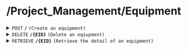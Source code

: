 # /Project_Management/Equipment

<details>
<summary><code>POST</code> <code><b>/</b></code> <code>(Create an equipment)</code></summary>

<br />

##### Headers
| key | values | description |
| --- | ------ | ----------- |
| --- | ------ | ----------- |
##### Body
| key                | required | data type | description                              |
| ------------------ | -------- | --------- | ---------------------------------------- |
| Name               | true     | string    | name of the equipment                    |
| Amount             | true     | int       | amount of the equipment                  |
| Unit               | true     | number    | the unit of the equipment                |
##### Responses
| http code    | content-type         | description                        |
| ------------ | -------------------- | ---------------------------------- |
| `200`        | `application/json`   | the detail of the posted equipment |
| `400`        | `text/plain`         | `{ message: "client error"}`       |
| `500`        | `text/plain`         | `{ message: "server error"}`       |
</details>

<details>
<summary><code>DELETE</code> <code><b>/{EID}</b></code> <code>(Delete an eqiupment)</code></summary>

<br />

##### Headers
| key | values | description |
| --- | ------ | ----------- |
| --- | ------ | ----------- |
##### Path Parameters
| key | required | data type | description         |
| --- | -------- | --------- | ------------------- |
| EID | true     | string    | id of the equipment |
##### Responses
| http code    | content-type | description                           |
| ------------ | -------------| ------------------------------------- |
| `200`        | `text/plain` | `{ message: "success"}`               |
| `400`        | `text/plain` | `{ message: "client error"}`          |
| `500`        | `text/plain` | `{ message: "server error"}`          |

</details>

<details>
<summary><code>RETRIEVE</code> <code><b>/{EID}</b></code> <code>(Retrieve the detail of an equipment)</code></summary>

<br />

##### Headers
| key | values | description |
| --- | ------ | ----------- |
| --- | ------ | ----------- |
##### Path Parameters
| key  | required | data type | description           |
| ---- | -------- | --------- | --------------------- |
| Name | true     | string    | name of the equipment |
##### Responses
| http code    | content-type       | description                                 |
| ------------ | ------------------ | ------------------------------------------- |
| `200`        | `application/json` | the detail of the retrieved equipment       |
| `400`        | `text/plain`       | `{ message: "client error"}`                |
| `500`        | `text/plain`       | `{ message: "server error"}`                |

</details>